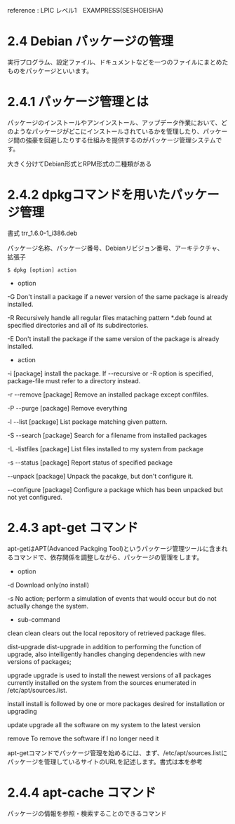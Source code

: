 reference : LPIC レベル1　EXAMPRESS(SESHOEISHA)

# 2.4 Debian パッケージの管理

実行プログラム、設定ファイル、ドキュメントなどを一つのファイルにまとめたものをパッケージといいます。

# 2.4.1 パッケージ管理とは

パッケージのインストールやアンインストール、アップデータ作業において、どのようなパッケージがどこにインストールされているかを管理したり、パッケージ間の強豪を回避したりする仕組みを提供するのがパッケージ管理システムです。

大きく分けてDebian形式とRPM形式の二種類がある

# 2.4.2 dpkgコマンドを用いたパッケージ管理

書式 trr_1.6.0-1_i386.deb

パッケージ名称、パッケージ番号、Debianリビジョン番号、アーキテクチャ、拡張子

```
$ dpkg [option] action
```


- option 

-G Don't install a package if a newer version of the same package is already installed. 

-R Recursively handle all regular files mataching pattern *.deb found at specified directories and all of its subdirectories.

-E Don't install the package if the same version of the package is already installed.

- action

-i [package] install the package. If --recursive or -R option is specified, package-file must refer to a directory instead.

-r --remove [package]  Remove an installed package except conffiles.

-P --purge [package]  Remove everything

-l --list [package] List package matching given pattern.

-S --search [package] Search for a filename from installed packages

-L -listfiles [package] List files installed to my system from package

-s --status [package] Report status of specified package

--unpack [package] Unpack the pacakge, but don't configure it. 

--configure [package] Configure a package which has been unpacked but not yet configured.


# 2.4.3 apt-get コマンド

apt-getはAPT(Advanced Packging Tool)というパッケージ管理ツールに含まれるコマンドで、依存関係を調整しながら、パッケージの管理をします。

- option

-d Download only(no install)

-s No action; perform a simulation of events that would occur but do not actually change the system.

- sub-command

clean clean clears out the local repository of retrieved package files.

dist-upgrade dist-upgrade in addition to performing the function of upgrade, also intelligently handles changing dependencies with new versions of packages;

upgrade upgrade is used to install the newest versions of all packages currently installed on the system from the sources enumerated in /etc/apt/sources.list. 

install install is followed by one or more packages desired for installation or upgrading

update upgrade all the software on my system to the latest version

remove To remove the software if I no longer need it

apt-getコマンドでパッケージ管理を始めるには、まず、/etc/apt/sources.listにパッケージを管理しているサイトのURLを記述します。書式は本を参考


# 2.4.4 apt-cache コマンド

パッケージの情報を参照・検索することのできるコマンド
